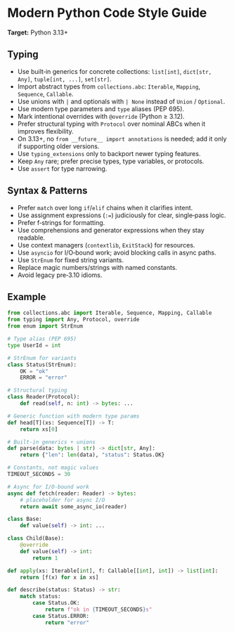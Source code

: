 # Modern Python Code Style Guide

**Target:** Python 3.13+

## Typing

- Use built‑in generics for concrete collections: `list[int]`, `dict[str, Any]`, `tuple[int, ...]`, `set[str]`.
- Import abstract types from `collections.abc`: `Iterable`, `Mapping`, `Sequence`, `Callable`.
- Use unions with `|` and optionals with `| None` instead of `Union` / `Optional`.
- Use modern type parameters and `type` aliases (PEP 695).
- Mark intentional overrides with `@override` (Python ≥ 3.12).
- Prefer structural typing with `Protocol` over nominal ABCs when it improves flexibility.
- On 3.13+, no `from __future__ import annotations` is needed; add it only if supporting older versions.
- Use `typing_extensions` only to backport newer typing features.
- Keep `Any` rare; prefer precise types, type variables, or protocols.
- Use `assert` for type narrowing.

## Syntax & Patterns

- Prefer `match` over long `if`/`elif` chains when it clarifies intent.
- Use assignment expressions (`:=`) judiciously for clear, single‑pass logic.
- Prefer f‑strings for formatting.
- Use comprehensions and generator expressions when they stay readable.
- Use context managers (`contextlib`, `ExitStack`) for resources.
- Use `asyncio` for I/O‑bound work; avoid blocking calls in async paths.
- Use `StrEnum` for fixed string variants.
- Replace magic numbers/strings with named constants.
- Avoid legacy pre‑3.10 idioms.

## Example

```python
from collections.abc import Iterable, Sequence, Mapping, Callable
from typing import Any, Protocol, override
from enum import StrEnum

# Type alias (PEP 695)
type UserId = int

# StrEnum for variants
class Status(StrEnum):
    OK = "ok"
    ERROR = "error"

# Structural typing
class Reader(Protocol):
    def read(self, n: int) -> bytes: ...

# Generic function with modern type params
def head[T](xs: Sequence[T]) -> T:
    return xs[0]

# Built-in generics + unions
def parse(data: bytes | str) -> dict[str, Any]:
    return {"len": len(data), "status": Status.OK}

# Constants, not magic values
TIMEOUT_SECONDS = 30

# Async for I/O-bound work
async def fetch(reader: Reader) -> bytes:
    # placeholder for async I/O
    return await some_async_io(reader)

class Base:
    def value(self) -> int: ...

class Child(Base):
    @override
    def value(self) -> int:
        return 1

def apply(xs: Iterable[int], f: Callable[[int], int]) -> list[int]:
    return [f(x) for x in xs]

def describe(status: Status) -> str:
    match status:
        case Status.OK:
            return f"ok in {TIMEOUT_SECONDS}s"
        case Status.ERROR:
            return "error"
```
